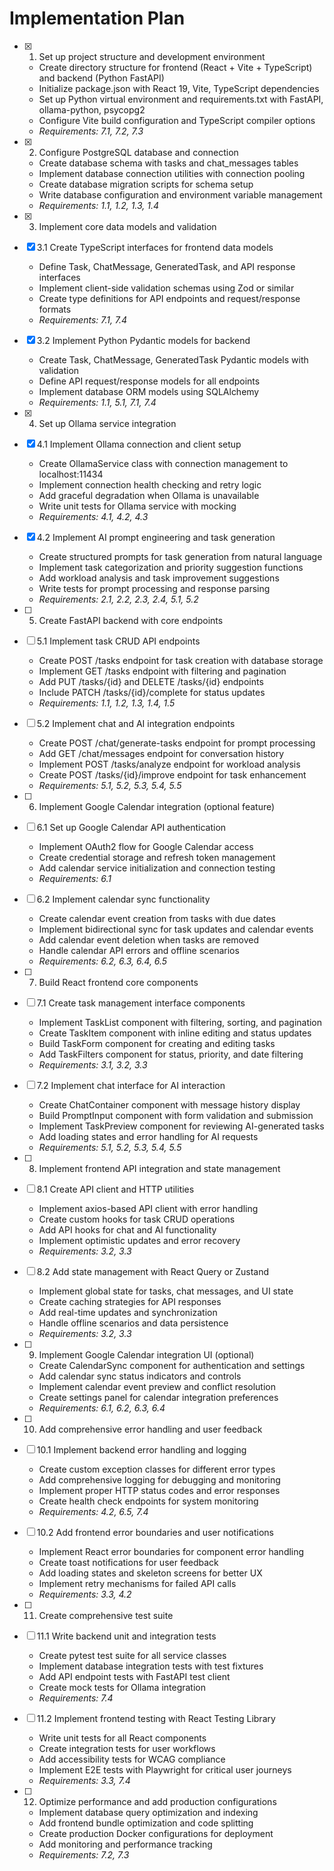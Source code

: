 # Implementation Plan

- [x] 1. Set up project structure and development environment

  - Create directory structure for frontend (React + Vite + TypeScript) and backend (Python FastAPI)
  - Initialize package.json with React 19, Vite, TypeScript dependencies
  - Set up Python virtual environment and requirements.txt with FastAPI, ollama-python, psycopg2
  - Configure Vite build configuration and TypeScript compiler options
  - _Requirements: 7.1, 7.2, 7.3_

- [x] 2. Configure PostgreSQL database and connection

  - Create database schema with tasks and chat_messages tables
  - Implement database connection utilities with connection pooling
  - Create database migration scripts for schema setup
  - Write database configuration and environment variable management
  - _Requirements: 1.1, 1.2, 1.3, 1.4_

- [x] 3. Implement core data models and validation
- [x] 3.1 Create TypeScript interfaces for frontend data models

  - Define Task, ChatMessage, GeneratedTask, and API response interfaces
  - Implement client-side validation schemas using Zod or similar
  - Create type definitions for API endpoints and request/response formats
  - _Requirements: 7.1, 7.4_

- [x] 3.2 Implement Python Pydantic models for backend

  - Create Task, ChatMessage, GeneratedTask Pydantic models with validation
  - Define API request/response models for all endpoints
  - Implement database ORM models using SQLAlchemy
  - _Requirements: 1.1, 5.1, 7.1, 7.4_

- [x] 4. Set up Ollama service integration
- [x] 4.1 Implement Ollama connection and client setup

  - Create OllamaService class with connection management to localhost:11434
  - Implement connection health checking and retry logic
  - Add graceful degradation when Ollama is unavailable
  - Write unit tests for Ollama service with mocking
  - _Requirements: 4.1, 4.2, 4.3_

- [x] 4.2 Implement AI prompt engineering and task generation

  - Create structured prompts for task generation from natural language
  - Implement task categorization and priority suggestion functions
  - Add workload analysis and task improvement suggestions
  - Write tests for prompt processing and response parsing
  - _Requirements: 2.1, 2.2, 2.3, 2.4, 5.1, 5.2_

- [ ] 5. Create FastAPI backend with core endpoints
- [ ] 5.1 Implement task CRUD API endpoints

  - Create POST /tasks endpoint for task creation with database storage
  - Implement GET /tasks endpoint with filtering and pagination
  - Add PUT /tasks/{id} and DELETE /tasks/{id} endpoints
  - Include PATCH /tasks/{id}/complete for status updates
  - _Requirements: 1.1, 1.2, 1.3, 1.4, 1.5_

- [ ] 5.2 Implement chat and AI integration endpoints

  - Create POST /chat/generate-tasks endpoint for prompt processing
  - Add GET /chat/messages endpoint for conversation history
  - Implement POST /tasks/analyze endpoint for workload analysis
  - Create POST /tasks/{id}/improve endpoint for task enhancement
  - _Requirements: 5.1, 5.2, 5.3, 5.4, 5.5_

- [ ] 6. Implement Google Calendar integration (optional feature)
- [ ] 6.1 Set up Google Calendar API authentication

  - Implement OAuth2 flow for Google Calendar access
  - Create credential storage and refresh token management
  - Add calendar service initialization and connection testing
  - _Requirements: 6.1_

- [ ] 6.2 Implement calendar sync functionality

  - Create calendar event creation from tasks with due dates
  - Implement bidirectional sync for task updates and calendar events
  - Add calendar event deletion when tasks are removed
  - Handle calendar API errors and offline scenarios
  - _Requirements: 6.2, 6.3, 6.4, 6.5_

- [ ] 7. Build React frontend core components
- [ ] 7.1 Create task management interface components

  - Implement TaskList component with filtering, sorting, and pagination
  - Create TaskItem component with inline editing and status updates
  - Build TaskForm component for creating and editing tasks
  - Add TaskFilters component for status, priority, and date filtering
  - _Requirements: 3.1, 3.2, 3.3_

- [ ] 7.2 Implement chat interface for AI interaction

  - Create ChatContainer component with message history display
  - Build PromptInput component with form validation and submission
  - Implement TaskPreview component for reviewing AI-generated tasks
  - Add loading states and error handling for AI requests
  - _Requirements: 5.1, 5.2, 5.3, 5.4, 5.5_

- [ ] 8. Implement frontend API integration and state management
- [ ] 8.1 Create API client and HTTP utilities

  - Implement axios-based API client with error handling
  - Create custom hooks for task CRUD operations
  - Add API hooks for chat and AI functionality
  - Implement optimistic updates and error recovery
  - _Requirements: 3.2, 3.3_

- [ ] 8.2 Add state management with React Query or Zustand

  - Implement global state for tasks, chat messages, and UI state
  - Create caching strategies for API responses
  - Add real-time updates and synchronization
  - Handle offline scenarios and data persistence
  - _Requirements: 3.2, 3.3_

- [ ] 9. Implement Google Calendar integration UI (optional)

  - Create CalendarSync component for authentication and settings
  - Add calendar sync status indicators and controls
  - Implement calendar event preview and conflict resolution
  - Create settings panel for calendar integration preferences
  - _Requirements: 6.1, 6.2, 6.3, 6.4_

- [ ] 10. Add comprehensive error handling and user feedback
- [ ] 10.1 Implement backend error handling and logging

  - Create custom exception classes for different error types
  - Add comprehensive logging for debugging and monitoring
  - Implement proper HTTP status codes and error responses
  - Create health check endpoints for system monitoring
  - _Requirements: 4.2, 6.5, 7.4_

- [ ] 10.2 Add frontend error boundaries and user notifications

  - Implement React error boundaries for component error handling
  - Create toast notifications for user feedback
  - Add loading states and skeleton screens for better UX
  - Implement retry mechanisms for failed API calls
  - _Requirements: 3.3, 4.2_

- [ ] 11. Create comprehensive test suite
- [ ] 11.1 Write backend unit and integration tests

  - Create pytest test suite for all service classes
  - Implement database integration tests with test fixtures
  - Add API endpoint tests with FastAPI test client
  - Create mock tests for Ollama integration
  - _Requirements: 7.4_

- [ ] 11.2 Implement frontend testing with React Testing Library

  - Write unit tests for all React components
  - Create integration tests for user workflows
  - Add accessibility tests for WCAG compliance
  - Implement E2E tests with Playwright for critical user journeys
  - _Requirements: 3.3, 7.4_

- [ ] 12. Optimize performance and add production configurations
  - Implement database query optimization and indexing
  - Add frontend bundle optimization and code splitting
  - Create production Docker configurations for deployment
  - Add monitoring and performance tracking
  - _Requirements: 7.2, 7.3_
